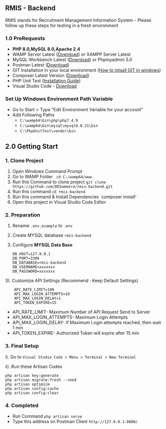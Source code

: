 ## RMIS - Backend

RMIS stands for Recruitment Management Information System - Please follow up these steps  for testing in a fresh environment

### 1.0 PreRequests
- ****PHP 8.0,MySQL 8.0,Apache 2.4****
- WAMP Server Latest ([Download](https://www.wampserver.com/en/))
  or XAMPP Server Latest
- MySQL Workbench Latest ([Download](https://dev.mysql.com/downloads/workbench/)) or Phpmyadmin 5.0
- Postman Latest ([Download](https://www.postman.com/downloads/))
- GIT Installation in your local environment ([How to intsall GIT in windows](https://phoenixnap.com/kb/how-to-install-git-windows))
- Composer Latest Version ([Download](https://getcomposer.org/download/ ))
- PHP Unit Test ([Installation Guide](https://perials.com/installing-phpunit-windows/))
- Visual Studio Code  -  [Download](https://code.visualstudio.com/) 

### Set Up Windows Environment Path Variable
- Go to Start > Type "Edit Environment Variable for your account"
- Add Following Paths 
    - `C:\wamp64\bin\php\php7.4.9`
    - `C:\wamp64\bin\mysql\mysql8.0.21\bin`
    - `C:\PhpUnitTest\vendor\bin`

## 2.0 Getting Start

### 1. Clone Project
1) Open Windows Command Prompt 
2) Go to WAMP Folder <code> cd  C:/wamp64/www </code>
3) Run this Command to clone project
   `git clone https://github.com/DDSameera/rmis-backend.git` 
4) Run this command `cd rmis-backend`
5) Run this command & Install Dependencies `composer install'
6) Open this project in Visual Studio Code Editor 
    
          
### 2. Preparation 
1) Rename <code>.env.example</code> to <code>.env</code>
2) Create MYSQL database  ``rmis-backend``
3) Configure **MYSQL Data Base**
            
       DB_HOST=127.0.0.1
       DB_PORT=3306
       DB_DATABASE=rmis-backend
       DB_USERNAME=xxxxxxx
       DB_PASSWORD=xxxxxxx
       
     
3). Customize API Settings (Recommend : Keep Default Settings)
      
        API_RATE_LIMIT=100
        API_MAX_LOGIN_ATTEMPTS=10
        API_MAX_LOGIN_DELAY=1
        API_TOKEN_EXPIRE=15
      
<ul>
<li>API_RATE_LIMIT- Maximum Number of API Request Send to Server</li>
<li>API_MAX_LOGIN_ATTEMPTS- Maximum Login Attempts
<li>API_MAX_LOGIN_DELAY- If Maximum Login attempts reached, then wait 1 min</li>
<li>API_TOKEN_EXPIRE- Authorized Token will expire after 15 min</li>
</ul>

### 3. Final Setup

i). Go to `Visual Studio Code > Menu > Terminal > New Terminal`
   
ii) .Run these Artisan Codes

    php artisan key:generate
    php artisan migrate:fresh --seed
    php artisan optimize
    php artisan config:cache
    php artisan config:clear

### 4. Completed
- Run Command `php artisan serve`
- Type this address on Postman Client ``http://127.0.0.1:8000/``